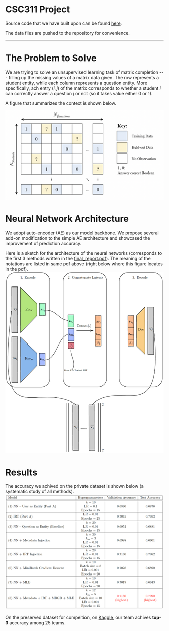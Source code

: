 # CSC311 Project

Source code that we have built upon can be found [here](https://www.cs.toronto.edu/~rahulgk/courses/csc311_f22/index.html#project).

The data files are pushed to the repository for convenience.


----



# The Problem to Solve
We are trying to solve an unsupervised learning task of matrix completion --- filling up the missing values of a matrix data given. The row represents a student entity, while each column represents a question entity. More specifically, ach entry $(i, j)$ of the matrix corresponds to whether a student $i$ can correctly answer a question $j$ or not (so it takes value either $0$ or $1$). 

A figure that summarizes the context is shown below.

![alt text](https://github.com/haojunqiu/csc311-project/blob/main/img/problem_setup.png)


# Neural Network Architecture
We adopt auto-encoder (AE) as our model backbone. We propose several add-on modification to the simple AE architecture and showcased the improvement of prediction accuracy.

Here is a sketch for the architecture of the neural networks (corresponds to the first 3 methods written in the [final_report.pdf](https://github.com/haojunqiu/csc311-project/blob/main/final_report.pdf)). The meaning of the notations are listed in same pdf above (right below where this figure locates in the pdf).
![alt text](https://github.com/haojunqiu/csc311-project/blob/main/img/nn.png)


# Results
The accuracy we achived on the private dataset is shown below (a systematic study of all methods).
![alt text](https://github.com/haojunqiu/csc311-project/blob/main/img/results.png)

On the preserved dataset for compeition, on [Kaggle](https://www.kaggle.com/competitions/csc311-fall-2022), our team achives **top-3** accuracy among 25 teams.

